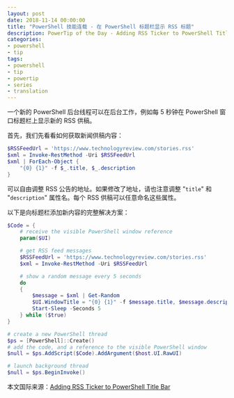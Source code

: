 ```yaml
---
layout: post
date: 2018-11-14 00:00:00
title: "PowerShell 技能连载 - 在 PowerShell 标题栏显示 RSS 标题"
description: PowerTip of the Day - Adding RSS Ticker to PowerShell Title Bar
categories:
- powershell
- tip
tags:
- powershell
- tip
- powertip
- series
- translation
---
```

一个新的 PowerShell 后台线程可以在后台工作，例如每 5 秒钟在 PowerShell 窗口标题栏上显示新的 RSS 供稿。

首先，我们先看看如何获取新闻供稿内容：

```powershell
$RSSFeedUrl = 'https://www.technologyreview.com/stories.rss'
$xml = Invoke-RestMethod -Uri $RSSFeedUrl
$xml | ForEach-Object {
    "{0} {1}" -f $_.title, $_.description
}
```

可以自由调整 RSS 公告的地址。如果修改了地址，请也注意调整 "`title`" 和 "`description`" 属性名。每个 RSS 供稿可以任意命名这些属性。

以下是向标题栏添加新内容的完整解决方案：

```powershell
$Code = {
    # receive the visible PowerShell window reference
    param($UI)

    # get RSS feed messages
    $RSSFeedUrl = 'https://www.technologyreview.com/stories.rss'
    $xml = Invoke-RestMethod -Uri $RSSFeedUrl

    # show a random message every 5 seconds
    do
    {
        $message = $xml | Get-Random
        $UI.WindowTitle = "{0} {1}" -f $message.title, $message.description
        Start-Sleep -Seconds 5
    } while ($true)
}

# create a new PowerShell thread
$ps = [PowerShell]::Create()
# add the code, and a reference to the visible PowerShell window
$null = $ps.AddScript($Code).AddArgument($host.UI.RawUI)

# launch background thread
$null = $ps.BeginInvoke()
```

<!--more-->
本文国际来源：[Adding RSS Ticker to PowerShell Title Bar](https://community.idera.com/database-tools/powershell/powertips/b/tips/posts/adding-rss-ticker-to-powershell-title-bar)
